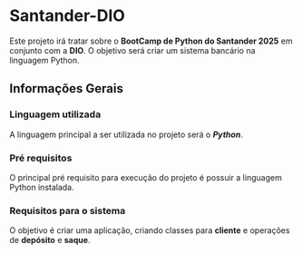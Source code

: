 # Santander-DIO

Este projeto irá tratar sobre o **BootCamp de Python do Santander 2025** em conjunto com a **DIO**.
O objetivo será criar um sistema bancário na linguagem Python.

## Informações Gerais

### Linguagem utilizada

A linguagem principal a ser utilizada no projeto será o ***Python***.

### Pré requisitos

O principal pré requisito para execução do projeto é possuir a linguagem Python instalada.

### Requisitos para o sistema

O objetivo é criar uma aplicação, criando classes para **cliente** e operações de **depósito** e **saque**.